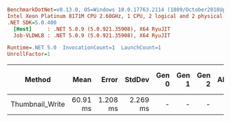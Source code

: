 ``` ini

BenchmarkDotNet=v0.13.0, OS=Windows 10.0.17763.2114 (1809/October2018Update/Redstone5)
Intel Xeon Platinum 8171M CPU 2.60GHz, 1 CPU, 2 logical and 2 physical cores
.NET SDK=5.0.400
  [Host]     : .NET 5.0.9 (5.0.921.35908), X64 RyuJIT
  Job-VLDWLB : .NET 5.0.9 (5.0.921.35908), X64 RyuJIT

Runtime=.NET 5.0  InvocationCount=1  LaunchCount=1  
UnrollFactor=1  

```
|          Method |     Mean |    Error |   StdDev | Gen 0 | Gen 1 | Gen 2 | Allocated | Allocated native memory | Native memory leak |
|---------------- |---------:|---------:|---------:|------:|------:|------:|----------:|------------------------:|-------------------:|
| Thumbnail_Write | 60.91 ms | 1.208 ms | 2.269 ms |     - |     - |     - |     112 B |             4,937,059 B |          295,469 B |
